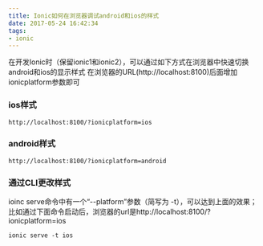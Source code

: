 ```yaml
---
title: Ionic如何在浏览器调试android和ios的样式
date: 2017-05-24 16:42:34
tags: 
- ionic
---
```


在开发Ionic时（保留ionic1和ionic2），可以通过如下方式在浏览器中快速切换android和ios的显示样式
在浏览器的URL(http://localhost:8100)后面增加ionicplatform参数即可
### ios样式
```
http://localhost:8100/?ionicplatform=ios
```

<!--more-->

### android样式
```
http://localhost:8100/?ionicplatform=android
```

### 通过CLI更改样式
ioinc serve命令中有一个“--platform”参数（简写为 -t），可以达到上面的效果；
比如通过下面命令启动后，浏览器的url是http://localhost:8100/?ionicplatform=ios
```
ionic serve -t ios
```